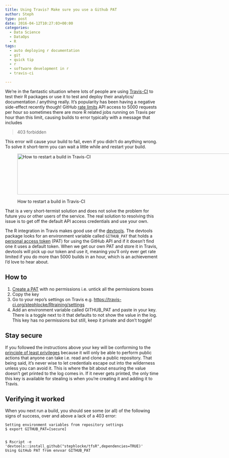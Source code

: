 ```yaml
---
title: Using Travis? Make sure you use a Github PAT
author: Steph
type: post
date: 2016-04-12T10:27:03+00:00
categories:
  - Data Science
  - DataOps
  - R
tags:
  - auto deploying r documentation
  - git
  - quick tip
  - r
  - software development in r
  - travis-ci

---
```

We&#8217;re in the fantastic situation where lots of people are using [Travis-CI][1] to test their R packages or use it to test and deploy their analytics/ documentation / anything really. It&#8217;s popularity has been having a negative side-effect recently though! GitHub [rate limits][2] API access to 5000 requests per hour so sometimes there are more R related jobs running on Travis per hour than this limit, causing builds to error typically with a message that includes

> 403 forbidden 

This error will cause your build to fail, even if you didn&#8217;t do anything wrong. To solve it short-term you can wait a little while and restart your build.<figure id="attachment_61598" style="width: 768px" class="wp-caption aligncenter">

<img class="size-medium_large wp-image-61598" src="http://res.cloudinary.com/lockedata/image/upload/c_scale,q_80,w_750/v1499850336/restartbuilds_hsvpmp.png" alt="How to restart a build in Travis-CI" width="768" height="134" /><figcaption class="wp-caption-text">How to restart a build in Travis-CI</figcaption></figure> 

That is a very short-termist solution and does not solve the problem for future you or other users of the service. The real solution to resolving this issue is to get off the default API access credentials and use your own.

The R integration in Travis makes good use of the [devtools][3]. The devtools package looks for an environment variable called `GITHUB_PAT` that holds a [personal access token][4] (PAT) for using the GitHub API and if it doesn&#8217;t find one it uses a default token. When we get our own PAT and store it in Travis, devtools will pick up our token and use it, meaning you&#8217;ll only ever get rate limited if you do more than 5000 builds in an hour, which is an achievement I&#8217;d love to hear about.
  
<!--more-->

## How to

  1. [Create a PAT][5] with no permissions i.e. untick all the permissions boxes
  2. Copy the key
  3. Go to your repo&#8217;s settings on Travis e.g. https://travis-ci.org/stephlocke/Rtraining/settings
  4. Add an environment variable called GITHUB_PAT and paste in your key. There is a toggle next to it that defaults to not show the value in the log. This key has no permissions but still, keep it private and don&#8217;t toggle!

## Stay secure

If you followed the instructions above your key will be conforming to the [principle of least privileges][6] because it will only be able to perform public actions that anyone can take i.e. read and clone a public repository. That being said, it&#8217;s never wise to let credentials escape out into the wilderness unless you can avoid it. This is where the bit about ensuring the value doesn&#8217;t get printed to the log comes in. If it never gets printed, the only time this key is available for stealing is when you&#8217;re creating it and adding it to Travis.

## Verifying it worked

When you next run a build, you should see some (or all) of the following signs of success, over and above a lack of a 403 error:

    Setting environment variables from repository settings
    $ export GITHUB_PAT=[secure]
    
    
    $ Rscript -e 'devtools::install_github("stephlocke/tfsR",dependencies=TRUE)'
    Using GitHub PAT from envvar GITHUB_PAT

 [1]: https://travis-ci.org/
 [2]: https://developer.github.com/v3/#rate-limiting
 [3]: https://cran.r-project.org/package=devtools
 [4]: https://help.github.com/articles/creating-an-access-token-for-command-line-use/
 [5]: https://github.com/settings/tokens
 [6]: https://en.wikipedia.org/wiki/Principle_of_least_privilege